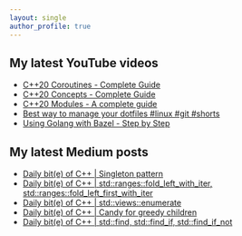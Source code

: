 ```yaml
---
layout: single
author_profile: true
---
```


## My latest YouTube videos

<ul>
<!--START_SECTION:youtube-->
<li><a href="https://www.youtube.com/watch?v=w-dmOHhBX9o">C++20 Coroutines - Complete Guide</a></li>
<li><a href="https://www.youtube.com/watch?v=1So7onMFxJM">C++20 Concepts  - Complete Guide</a></li>
<li><a href="https://www.youtube.com/watch?v=WRCwciJ5MTE">C++20 Modules - A complete guide</a></li>
<li><a href="https://www.youtube.com/watch?v=LHrB4TcU1JM">Best way to manage your dotfiles #linux #git #shorts</a></li>
<li><a href="https://www.youtube.com/watch?v=mXLrk0ipwz4">Using Golang with Bazel - Step by Step</a></li>
<!--END_SECTION:youtube-->
</ul>

## My latest Medium posts

<ul>
<!--START_SECTION:medium-->
<li><a href="https://medium.com/@simontoth/daily-bit-e-of-c-singleton-pattern-98a069c3d59a?source=rss-1e1de1006a93------2">Daily bit(e) of C++ | Singleton pattern</a></li>
<li><a href="https://medium.com/@simontoth/daily-bit-e-of-c-std-ranges-fold-left-with-iter-std-ranges-fold-left-first-with-iter-9b1e7ad4cc47?source=rss-1e1de1006a93------2">Daily bit(e) of C++ | std::ranges::fold_left_with_iter, std::ranges::fold_left_first_with_iter</a></li>
<li><a href="https://medium.com/@simontoth/daily-bit-e-of-c-std-views-enumerate-ead7cf53972d?source=rss-1e1de1006a93------2">Daily bit(e) of C++ | std::views::enumerate</a></li>
<li><a href="https://medium.com/@simontoth/daily-bit-e-of-c-candy-for-greedy-children-7bf6cd6e440e?source=rss-1e1de1006a93------2">Daily bit(e) of C++ | Candy for greedy children</a></li>
<li><a href="https://medium.com/@simontoth/daily-bit-e-of-c-std-find-std-find-if-std-find-if-not-3b014c963a46?source=rss-1e1de1006a93------2">Daily bit(e) of C++ | std::find, std::find_if, std::find_if_not</a></li>
<!--END_SECTION:medium-->
</ul>